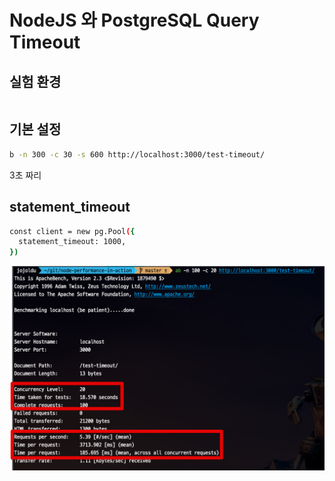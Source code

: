 # NodeJS 와 PostgreSQL Query Timeout

## 실험 환경

```javascript

```
## 기본 설정

```bash
b -n 300 -c 30 -s 600 http://localhost:3000/test-timeout/
```

3초 짜리 
## statement_timeout


```bash
const client = new pg.Pool({
  statement_timeout: 1000,
})
```

![2](./images/2.png)


